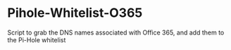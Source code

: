 # Pihole-Whitelist-O365
Script to grab the DNS names associated with Office 365, and add them to the Pi-Hole whitelist

